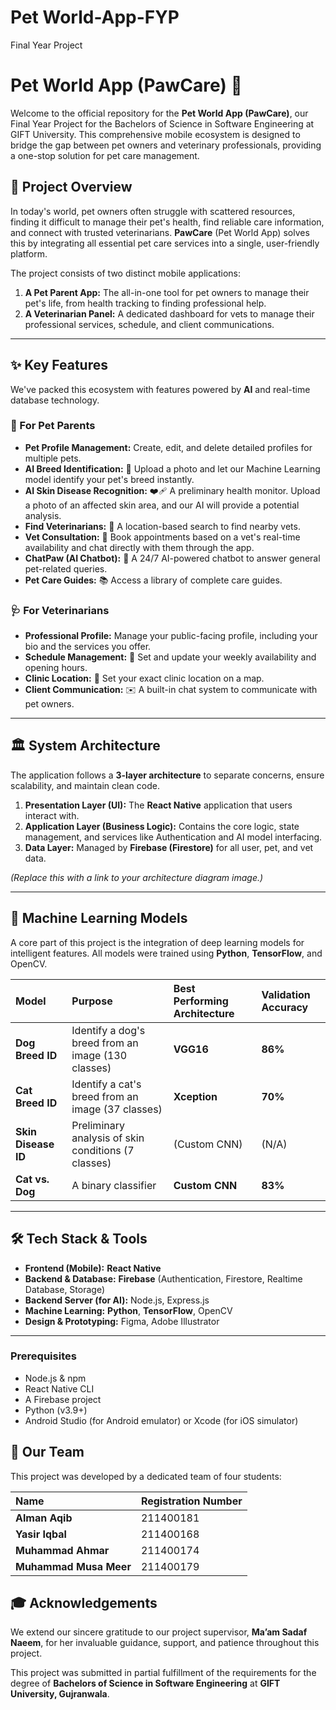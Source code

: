 # Pet World-App-FYP
Final Year Project
# Pet World App (PawCare) 🐾

Welcome to the official repository for the **Pet World App (PawCare)**, our Final Year Project for the Bachelors of Science in Software Engineering at GIFT University. This comprehensive mobile ecosystem is designed to bridge the gap between pet owners and veterinary professionals, providing a one-stop solution for pet care management.

## 📖 Project Overview

In today's world, pet owners often struggle with scattered resources, finding it difficult to manage their pet's health, find reliable care information, and connect with trusted veterinarians. **PawCare** (Pet World App) solves this by integrating all essential pet care services into a single, user-friendly platform.

The project consists of two distinct mobile applications:

1.  **A Pet Parent App:** The all-in-one tool for pet owners to manage their pet's life, from health tracking to finding professional help.
2.  **A Veterinarian Panel:** A dedicated dashboard for vets to manage their professional services, schedule, and client communications.

-----

## ✨ Key Features

We've packed this ecosystem with features powered by **AI** and real-time database technology.

### 📱 For Pet Parents

  * **Pet Profile Management:** Create, edit, and delete detailed profiles for multiple pets.
  * **AI Breed Identification:** 🧬 Upload a photo and let our Machine Learning model identify your pet's breed instantly.
  * **AI Skin Disease Recognition:** ❤️‍🩹 A preliminary health monitor. Upload a photo of an affected skin area, and our AI will provide a potential analysis.
  * **Find Veterinarians:** 🏥 A location-based search to find nearby vets.
  * **Vet Consultation:** 💬 Book appointments based on a vet's real-time availability and chat directly with them through the app.
  * **ChatPaw (AI Chatbot):** 🤖 A 24/7 AI-powered chatbot to answer general pet-related queries.
  * **Pet Care Guides:** 📚 Access a library of complete care guides.

### 🩺 For Veterinarians

  * **Professional Profile:** Manage your public-facing profile, including your bio and the services you offer.
  * **Schedule Management:** 📅 Set and update your weekly availability and opening hours.
  * **Clinic Location:** 📍 Set your exact clinic location on a map.
  * **Client Communication:** ✉️ A built-in chat system to communicate with pet owners.

-----

## 🏛️ System Architecture

The application follows a **3-layer architecture** to separate concerns, ensure scalability, and maintain clean code.

1.  **Presentation Layer (UI):** The **React Native** application that users interact with.
2.  **Application Layer (Business Logic):** Contains the core logic, state management, and services like Authentication and AI model interfacing.
3.  **Data Layer:** Managed by **Firebase (Firestore)** for all user, pet, and vet data.

*(Replace this with a link to your architecture diagram image.)*

-----

## 🧠 Machine Learning Models

A core part of this project is the integration of deep learning models for intelligent features. All models were trained using **Python**, **TensorFlow**, and OpenCV.

| Model | Purpose | Best Performing Architecture | Validation Accuracy |
| :--- | :--- | :--- | :--- |
| **Dog Breed ID** | Identify a dog's breed from an image (130 classes) | **VGG16** | **86%** |
| **Cat Breed ID** | Identify a cat's breed from an image (37 classes) | **Xception** | **70%** |
| **Skin Disease ID** | Preliminary analysis of skin conditions (7 classes) | (Custom CNN) | (N/A) |
| **Cat vs. Dog** | A binary classifier | **Custom CNN** | **83%** |

-----

## 🛠️ Tech Stack & Tools

  * **Frontend (Mobile):** **React Native**
  * **Backend & Database:** **Firebase** (Authentication, Firestore, Realtime Database, Storage)
  * **Backend Server (for AI):** Node.js, Express.js
  * **Machine Learning:** **Python**, **TensorFlow**, OpenCV
  * **Design & Prototyping:** Figma, Adobe Illustrator

-----

### Prerequisites

  * Node.js & npm
  * React Native CLI
  * A Firebase project
  * Python (v3.9+)
  * Android Studio (for Android emulator) or Xcode (for iOS simulator)

## 👥 Our Team

This project was developed by a dedicated team of four students:

| Name | Registration Number |
| :--- | :--- |
| **Alman Aqib** | 211400181 |
| **Yasir Iqbal** | 211400168 |
| **Muhammad Ahmar**| 211400174 |
| **Muhammad Musa Meer**| 211400179 |

## 🎓 Acknowledgements

We extend our sincere gratitude to our project supervisor, **Ma’am Sadaf Naeem**, for her invaluable guidance, support, and patience throughout this project.

This project was submitted in partial fulfillment of the requirements for the degree of **Bachelors of Science in Software Engineering** at **GIFT University, Gujranwala**.
